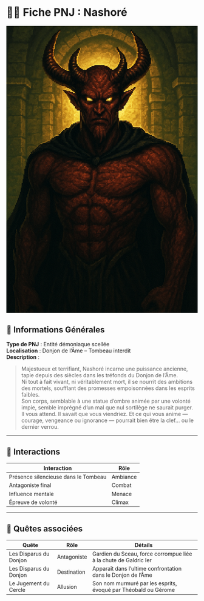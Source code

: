 # 🧍‍♂️ Fiche PNJ : Nashoré

![nashore.png](https://raw.githubusercontent.com/nicolasvauchenet/eightrealms-awakening/refs/heads/main/assets/img/chapter1/creature/nashore.png)

## 🧾 Informations Générales

**Type de PNJ** : Entité démoniaque scellée  
**Localisation** : Donjon de l’Âme – Tombeau interdit  
**Description** :
> Majestueux et terrifiant, Nashoré incarne une puissance ancienne, tapie depuis des siècles dans les tréfonds du Donjon
> de l’Âme.  
> Ni tout à fait vivant, ni véritablement mort, il se nourrit des ambitions des mortels, soufflant des promesses
> empoisonnées dans les esprits faibles.  
> Son corps, semblable à une statue d’ombre animée par une volonté impie, semble imprégné d’un mal que nul sortilège ne
> saurait purger.  
> Il vous attend. Il savait que vous viendriez. Et ce qui vous anime — courage, vengeance ou ignorance — pourrait bien
> être la clef… ou le dernier verrou.

---

## 💬 Interactions

| Interaction                          | Rôle     |
|--------------------------------------|----------|
| Présence silencieuse dans le Tombeau | Ambiance |
| Antagoniste final                    | Combat   |
| Influence mentale                    | Menace   |
| Épreuve de volonté                   | Climax   |

---

## 📜 Quêtes associées

| Quête                  | Rôle        | Détails                                                          |
|------------------------|-------------|------------------------------------------------------------------|
| Les Disparus du Donjon | Antagoniste | Gardien du Sceau, force corrompue liée à la chute de Galdric Ier |
| Les Disparus du Donjon | Destination | Apparaît dans l’ultime confrontation dans le Donjon de l’Âme     |
| Le Jugement du Cercle  | Allusion    | Son nom murmuré par les esprits, évoqué par Théobald ou Gérome   |
